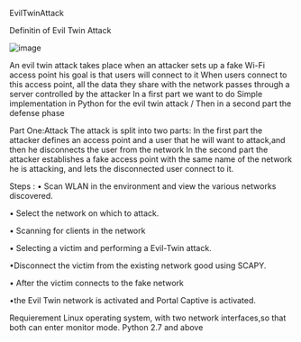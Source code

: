 
EvilTwinAttack

Definitin of Evil Twin Attack

![image](https://user-images.githubusercontent.com/57485490/168141806-d56440ee-3a07-4ebe-a727-510ab7c7d192.png)

An evil twin attack takes place when an attacker sets up a fake Wi-Fi access point 
his goal is that users will connect to it 
When users connect to this access point, all the data they share with the network passes through a server controlled by the attacker
In a first part we want to do Simple implementation in Python for the evil twin attack /
Then in a second part the defense phase

Part One:Attack
The attack is split into two parts:
In the first part the attacker defines an access point and a user that he will want to attack,and then he disconnects the user from the network
In the second part the attacker establishes a fake access point with the same name of the network he is attacking, and lets the disconnected user connect to it.

Steps :
• Scan WLAN in the environment and view the various networks discovered.

• Select the network on which to attack.

• Scanning for clients in the network 

• Selecting a victim and performing a Evil-Twin attack.

•Disconnect the victim from the existing network  good using SCAPY.

• After the victim connects to the fake network

•the Evil Twin network is activated and Portal Captive is activated.

Requierement
Linux operating system, with two network interfaces,so that both can enter monitor mode.
Python 2.7 and above



